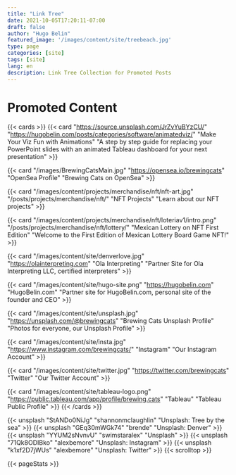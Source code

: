 ```yaml
---
title: "Link Tree"
date: 2021-10-05T17:20:11-07:00
draft: false
author: "Hugo Belin"
featured_image: '/images/content/site/treebeach.jpg'
type: page
categories: [site]
tags: [site]
lang: en
description: Link Tree Collection for Promoted Posts
---
```


# Promoted Content #


{{< cards >}}
  {{< card 
  "https://source.unsplash.com/JrZvYuBYzCU/"
  "https://hugobelin.com/posts/categories/software/animatedviz/"
  "Make Your Viz Fun with Animations"
  "A step by step guide for replacing your PowerPoint slides with an animated Tableau dashboard for your next presentation" >}}

  {{< card
  "/images/BrewingCatsMain.jpg"
  "https://opensea.io/brewingcats"
  "OpenSea Profile"
  "Brewing Cats on OpenSea" >}}

  {{< card
  "/images/content/projects/merchandise/nft/nft-art.jpg"
  "/posts/projects/merchandise/nft/"
  "NFT Projects"
  "Learn about our NFT projects" >}}

  {{< card
  "/images/content/projects/merchandise/nft/loteriav1/intro.png"
  "/posts/projects/merchandise/nft/lottery/"
  "Mexican Lottery on NFT First Edition"
  "Welcome to the First Edition of Mexican Lottery Board Game NFT!" >}}

  {{< card
  "/images/content/site/denverlove.jpg"
  "https://olainterpreting.com"
  "Ola Interpreting"
  "Partner Site for Ola Interpreting LLC, certified interpreters" >}}

  {{< card 
  "/images/content/site/hugo-site.png"
  "https://hugobelin.com"
  "HugoBelin.com"
  "Partner site for HugoBelin.com, personal site of the founder and CEO" >}}

  {{< card
  "/images/content/site/unsplash.jpg"
  "https://unsplash.com/@brewingcats"
  "Brewing Cats Unsplash Profile"
  "Photos for everyone, our Unsplash Profile" >}}

  {{< card 
  "/images/content/site/insta.jpg"
  "https://www.instagram.com/brewingcats/"
  "Instagram"
  "Our Instagram Account" >}}

  {{< card 
  "/images/content/site/twitter.jpg"
  "https://twitter.com/brewingcats"
  "Twitter"
  "Our Twitter Account" >}}

  {{< card 
  "/images/content/site/tableau-logo.png"
  "https://public.tableau.com/app/profile/brewing.cats"
  "Tableau"
  "Tableau Public Profile" >}}
{{< /cards >}}

{{< unsplash "StANDo0NiJg" "shannonmclaughlin" "Unsplash: Tree by the sea" >}}
{{< unsplash "GEq30mWGk74" "brende" "Unsplash: Denver" >}}
{{< unsplash "YYUM2sNvnvU" "swimstaralex" "Unsplash" >}}
{{< unsplash "71Qk8ODIBko" "alexbemore" "Unsplash: Instagram" >}}
{{< unsplash "k1xf2D7jWUs" "alexbemore" "Unsplash: Twitter" >}}
{{< scrolltop >}}

{{< pageStats >}}
